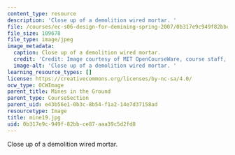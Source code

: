 ```yaml
---
content_type: resource
description: 'Close up of a demolition wired mortar. '
file: /courses/ec-s06-design-for-demining-spring-2007/0b317e9c949f82bbce87aaa39c5d2fd8_mine19.jpg
file_size: 109678
file_type: image/jpeg
image_metadata:
  caption: Close up of a demolition wired mortar.
  credit: 'Credit: Image courtesy of MIT OpenCourseWare, course staff, and students.'
  image-alt: 'Close up of a demolition wired mortar. '
learning_resource_types: []
license: https://creativecommons.org/licenses/by-nc-sa/4.0/
ocw_type: OCWImage
parent_title: Mines in the Ground
parent_type: CourseSection
parent_uid: e43b56e1-0b3c-8b54-f1a2-14e7d37158ad
resourcetype: Image
title: mine19.jpg
uid: 0b317e9c-949f-82bb-ce87-aaa39c5d2fd8
---
```

Close up of a demolition wired mortar. 
